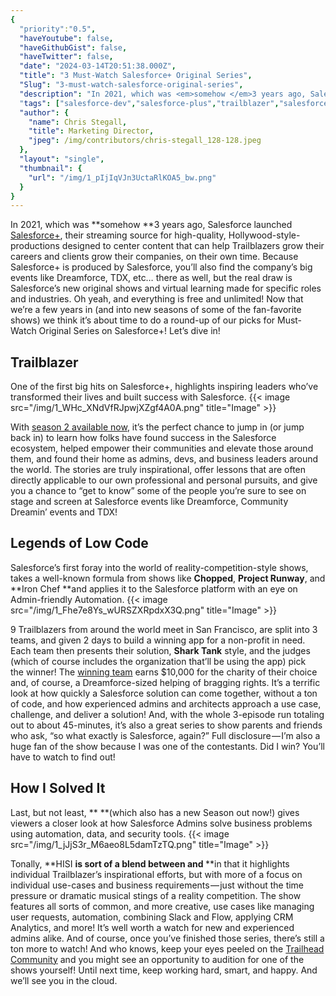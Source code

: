 ```yaml
---
{
  "priority":"0.5",
  "haveYoutube": false,
  "haveGithubGist": false,
  "haveTwitter": false,
  "date": "2024-03-14T20:51:38.000Z",
  "title": "3 Must-Watch Salesforce+ Original Series",
  "Slug": "3-must-watch-salesforce-original-series",
  "description": "In 2021, which was <em>somehow </em>3 years ago, Salesforce launched <a href="https://www.salesforce.com/plus/">Salesforce+</a>, their streaming source for high-quality, Hollywood-style-productions designed to center content that can help Trailblazers grow their careers and clients grow their companies, on their own time..",
  "tags": ["salesforce-dev","salesforce-plus","trailblazer","salesforce","salesforce-admin"],
  "author": {
    "name": Chris Stegall,
    "title": Marketing Director,
    "jpeg": /img/contributors/chris-stegall_128-128.jpeg
  },
  "layout": "single",
  "thumbnail": {
    "url": "/img/1_pIjIqVJn3UctaRlKOA5_bw.png"
  }
}
---
```

In 2021, which was **somehow **3 years ago, Salesforce launched [Salesforce+](https://www.salesforce.com/plus/), their streaming source for high-quality, Hollywood-style-productions designed to center content that can help Trailblazers grow their careers and clients grow their companies, on their own time.
Because Salesforce+ is produced by Salesforce, you’ll also find the company’s big events like Dreamforce, TDX, etc… there as well, but the real draw is Salesforce’s new original shows and virtual learning made for specific roles and industries. Oh yeah, and everything is free and unlimited!
Now that we’re a few years in (and into new seasons of some of the fan-favorite shows) we think it’s about time to do a round-up of our picks for Must-Watch Original Series on Salesforce+!
Let’s dive in!

## Trailblazer

One of the first big hits on Salesforce+, [](https://www.salesforce.com/plus/series/trailblazer)highlights inspiring leaders who’ve transformed their lives and built success with Salesforce.
{{< image src="/img/1_WHc_XNdVfRJpwjXZgf4A0A.png" title="Image" >}}

With [season 2 available now](https://www.salesforce.com/plus/series/trailblazer), it’s the perfect chance to jump in (or jump back in) to learn how folks have found success in the Salesforce ecosystem, helped empower their communities and elevate those around them, and found their home as admins, devs, and business leaders around the world.
The stories are truly inspirational, offer lessons that are often directly applicable to our own professional and personal pursuits, and give you a chance to “get to know” some of the people you’re sure to see on stage and screen at Salesforce events like Dreamforce, Community Dreamin’ events and TDX!

## Legends of Low Code

Salesforce’s first foray into the world of reality-competition-style shows, [](https://www.salesforce.com/plus/series/legends_of_low_code) takes a well-known formula from shows like **Chopped**, **Project Runway**, and **Iron Chef **and applies it to the Salesforce platform with an eye on Admin-friendly Automation.
{{< image src="/img/1_Fhe7e8Ys_wURSZXRpdxX3Q.png" title="Image" >}}

9 Trailblazers from around the world meet in San Francisco, are split into 3 teams, and given 2 days to build a winning app for a non-profit in need. Each team then presents their solution, **Shark Tank** style, and the judges (which of course includes the organization that’ll be using the app) pick the winner!
The [winning team](https://www.salesforce.com/plus/series/legends_of_low_code) earns $10,000 for the charity of their choice and, of course, a Dreamforce-sized helping of bragging rights.
It’s a terrific look at how quickly a Salesforce solution can come together, without a ton of code, and how experienced admins and architects approach a use case, challenge, and deliver a solution! And, with the whole 3-episode run totaling out to about 45-minutes, it’s also a great series to show parents and friends who ask, “so what exactly is Salesforce, again?”
Full disclosure — I’m also a huge fan of the show because I was one of the contestants. Did I win? You’ll have to watch to find out!

## How I Solved It

Last, but not least, [](https://www.salesforce.com/plus/series/how_i_solved_it)** **(which also has a new Season out now!) gives viewers a closer look at how Salesforce Admins solve business problems using automation, data, and security tools.
{{< image src="/img/1_jJjS3r_M6aeo8L5damTzTQ.png" title="Image" >}}

Tonally, **HISI **is sort of a blend between [](https://www.salesforce.com/plus/series/trailblazer)and [](https://www.salesforce.com/plus/series/legends_of_low_code)** **in that it highlights individual Trailblazer’s inspirational efforts, but with more of a focus on individual use-cases and business requirements — just without the time pressure or dramatic musical stings of a reality competition.
The show features all sorts of common, and more creative, use cases like managing user requests, automation, combining Slack and Flow, applying CRM Analytics, and more! It’s well worth a watch for new and experienced admins alike.
And of course, once you’ve finished those series, there’s still a ton more to watch! And who knows, keep your eyes peeled on the [Trailhead Community](https://trailhead.salesforce.com/trailblazer-community/feed?tab=questions) and you might see an opportunity to audition for one of the shows yourself!
Until next time, keep working hard, smart, and happy. And we’ll see you in the cloud.

